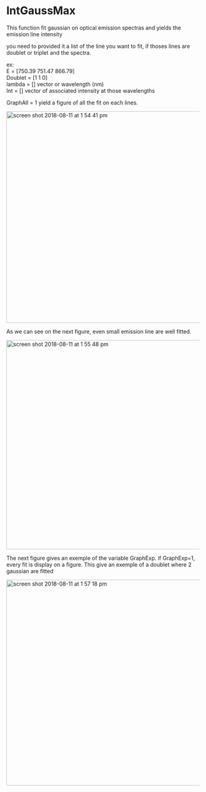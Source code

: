 # IntGaussMax
This function fit gaussian on optical emission spectras and yields the emission line intensity

you need to provided it a list of the line you want to fit, if thoses lines are doublet or triplet and the spectra.

ex:<br />
E = [750.39 751.47 866.79]<br />
Doublet = [1 1 0]<br />
lambda = [] vector or wavelength (nm)<br />
Int = [] vector of associated intensity at those wavelengths<br />

GraphAll = 1 yield a figure of all the fit on each lines.

<img width="551" alt="screen shot 2018-08-11 at 1 54 41 pm" src="https://user-images.githubusercontent.com/33142211/43994663-d7829a2e-9d6e-11e8-88c2-6243d283da4e.png">

As we can see on the next figure, even small emission line are well fitted.

<img width="545" alt="screen shot 2018-08-11 at 1 55 48 pm" src="https://user-images.githubusercontent.com/33142211/43994710-abe27212-9d6f-11e8-8635-ec72b9aa1c8a.png">


The next figure gives an exemple of the variable GraphExp. if GraphExp=1, every fit is display on a figure. This give an exemple of a doublet where 2 gaussian are fitted

<img width="536" alt="screen shot 2018-08-11 at 1 57 18 pm" src="https://user-images.githubusercontent.com/33142211/43994711-ae1c9d96-9d6f-11e8-9874-c8c07950e5aa.png">
